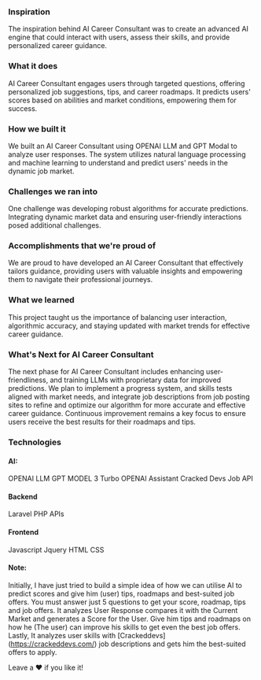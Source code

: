 ### Inspiration
The inspiration behind AI Career Consultant was to create an advanced AI engine that could interact with users, assess their skills, and provide personalized career guidance.

### What it does
AI Career Consultant engages users through targeted questions, offering personalized job suggestions, tips, and career roadmaps. It predicts users' scores based on abilities and market conditions, empowering them for success.

### How we built it
We built an AI Career Consultant using OPENAI LLM and GPT Modal to analyze user responses. The system utilizes natural language processing and machine learning to understand and predict users' needs in the dynamic job market.

### Challenges we ran into
One challenge was developing robust algorithms for accurate predictions. Integrating dynamic market data and ensuring user-friendly interactions posed additional challenges.

### Accomplishments that we're proud of
We are proud to have developed an AI Career Consultant that effectively tailors guidance, providing users with valuable insights and empowering them to navigate their professional journeys.

### What we learned
This project taught us the importance of balancing user interaction, algorithmic accuracy, and staying updated with market trends for effective career guidance.

### What's Next for AI Career Consultant
The next phase for AI Career Consultant includes enhancing user-friendliness, and training LLMs with proprietary data for improved predictions. We plan to implement a progress system, and skills tests aligned with market needs, and integrate job descriptions from job posting sites to refine and optimize our algorithm for more accurate and effective career guidance. Continuous improvement remains a key focus to ensure users receive the best results for their roadmaps and tips.

### Technologies
#### AI:
OPENAI LLM
GPT MODEL 3 Turbo
OPENAI Assistant
Cracked Devs Job API

#### Backend
Laravel
PHP
APIs

#### Frontend

Javascript
Jquery
HTML
CSS

#### Note: 
Initially, I have just tried to build a simple idea of how we can utilise AI to predict scores and give him (user) tips, roadmaps and best-suited job offers. You must answer just 5 questions to get your score, roadmap, tips and job offers. It analyzes User Response compares it with the Current Market and generates a Score for the User. Give him tips and roadmaps on how he (The user) can improve his skills to get even the best job offers. Lastly, It analyzes user skills with [Crackeddevs] (https://crackeddevs.com/) job descriptions and gets him the best-suited offers to apply.

Leave a ❤ if you like it!
